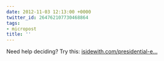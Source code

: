 ```yaml
---
date: 2012-11-03 12:13:00 +0000
twitter_id: 264762107730468864
tags:
- micropost
title: ''
---
```


Need help deciding? Try this: [isidewith.com/presidential-e…](http://www.isidewith.com/presidential-election-quiz?from=vDRxGWfMk)

